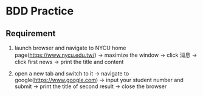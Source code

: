 # BDD Practice

## Requirement

1. launch browser and navigate to NYCU home page(<https://www.nycu.edu.tw/>)  → maximize the window → click 消息 → click first news → print the title and content

2. open a new tab and switch to it → navigate to google(<https://www.google.com>) → input your student number and submit → print the title of second result → close the browser
